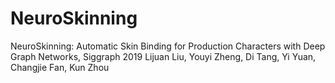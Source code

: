 # NeuroSkinning
NeuroSkinning: Automatic Skin Binding for Production Characters with Deep Graph Networks, Siggraph 2019
Lijuan Liu, Youyi Zheng, Di Tang, Yi Yuan, Changjie Fan, Kun Zhou
